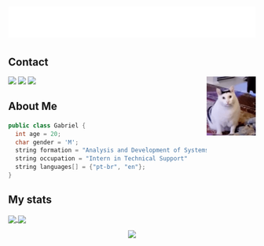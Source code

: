 <h1>
  <img src="https://github.com/gabriel-txt/gabriel-txt/blob/main/name.svg" alt="Gabriel Póvoa">
</h1>


## Contact
<div>
  <img hight="100" width="100" alt="GIF" align="right" src="https://github.com/gabriel-txt/gabriel-txt/blob/main/cat-huh-cat-huh-etr.gif">
  <a href="https://www.linkedin.com/in/gabrielpovoaribeiro/" target="_blank"><img src="https://img.shields.io/badge/-LinkedIn-%230077B5?style=for-the-badge&logo=linkedin&logoColor=white" target="_blank"></a> 
  <a href="mailto:contatogabrielpovoa@gmail.com"><img src="https://img.shields.io/badge/-Gmail-%23333?style=for-the-badge&logo=gmail&logoColor=white" target="_blank"></a>
  <a href="https://www.instagram.com/gabpovr/" target="_blank"><img src="https://img.shields.io/badge/-Instagram-%23E4405F?style=for-the-badge&logo=instagram&logoColor=white" target="_blank"></a>
</div>

## About Me
```java
public class Gabriel {
  int age = 20;
  char gender = 'M';
  string formation = "Analysis and Development of Systems"
  string occupation = "Intern in Technical Support"
  string languages[] = {"pt-br", "en"};
}
```

## My stats
<div>
  <a href="https://github.com/anuraghazra/github-readme-stats">
    <img height="180em" align="center" src="https://github-readme-stats.vercel.app/api?username=gabriel-txt&theme=nightowl" />
  </a>
  <a href="https://github.com/anuraghazra/convoychat">
    <img height="180em" align="center" src="https://github-readme-stats.vercel.app/api/top-langs?username=gabriel-txt&layout=compact&langs_count=8&card_width=320&theme=nightowl" />
  </a>
</div>

<p align="center">
  <img src="https://capsule-render.vercel.app/api?type=waving&color=gradient&height=60&section=footer"/>
</p>
